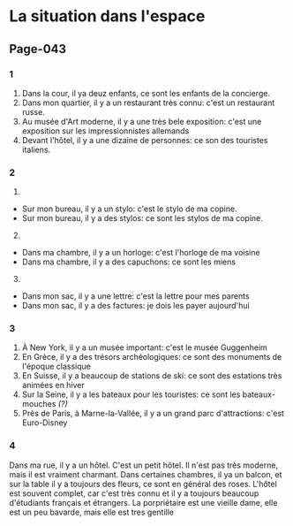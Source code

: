 # La situation dans l'espace

## Page-043

### 1
1. Dans la cour, il ya  deuz enfants, ce sont les enfants de la concierge.
1. Dans mon quartier, il y a un restaurant très connu: c'est un restaurant russe.
1. Au musée d'Art moderne, il y a une très bele exposition: c'est une exposition sur les impressionnistes allemands
1. Devant l'hôtel, il y a une dizaine de personnes: ce son des touristes italiens.

### 2
1. 
- Sur mon bureau, il y a un stylo: c'est le stylo de ma copine.
- Sur mon bureau, il y a des stylos: ce sont les stylos de ma copine.

2. 
- Dans ma chambre, il y a un horloge: c'est l'horloge de ma voisine
- Dans ma chambre, il y a des capuchons: ce sont les miens

3. 
- Dans mon sac, il y a une lettre: c'est la lettre pour mes parents
- Dans mon sac, il y a des factures: je dois les payer aujourd'hui

### 3
1. À New York, il y a un musée important: c'est le musée Guggenheim
1. En Grèce, il y a  des trésors archéologiques: ce sont des monuments de l'époque classique
1. En Suisse, il y a beaucoup de stations de ski: ce sont des estations très animées en hiver
1. Sur la Seine, il y a les bateaux pour les touristes: ce sont les bateaux-mouches *(?)*
1. Près de Paris, à Marne-la-Vallée, il y a un grand parc d'attractions: c'est Euro-Disney

### 4
Dans ma rue, il y a un hôtel. C'est un petit hôtel. Il n'est pas très moderne, mais il est vraiment charmant. Dans certaines chambres, il ya un balcon, et sur la table il y a toujours des fleurs, ce sont en général des roses. L'hôtel est souvent complet, car c'est très connu et il y a toujours beaucoup d'étudiants français et étrangers. La porpriétaire est une vieille dame, elle est un peu bavarde, mais elle est tres gentille